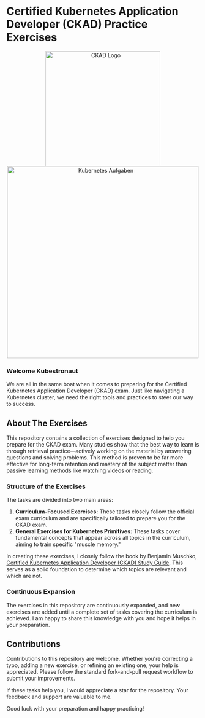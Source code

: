 # Certified Kubernetes Application Developer (CKAD) Practice Exercises
<p align="center">
  <img src="https://training.linuxfoundation.org/wp-content/uploads/2019/03/kubernetes-ckad-color-300x294.png" alt="CKAD Logo" width="300" height="300">
  <img src="https://github.com/jjarndt/ckad-practice/blob/master/blob/k8s-training.png" alt="Kubernetes Aufgaben" width="500" style="height: auto;">
</p>

### Welcome Kubestronaut

We are all in the same boat when it comes to preparing for the Certified Kubernetes Application Developer (CKAD) exam. Just like navigating a Kubernetes cluster, we need the right tools and practices to steer our way to success.

## About The Exercises

This repository contains a collection of exercises designed to help you prepare for the CKAD exam. Many studies show that the best way to learn is through retrieval practice—actively working on the material by answering questions and solving problems. This method is proven to be far more effective for long-term retention and mastery of the subject matter than passive learning methods like watching videos or reading.

### Structure of the Exercises

The tasks are divided into two main areas:

1. **Curriculum-Focused Exercises:** These tasks closely follow the official exam curriculum and are specifically tailored to prepare you for the CKAD exam.
2. **General Exercises for Kubernetes Primitives:** These tasks cover fundamental concepts that appear across all topics in the curriculum, aiming to train specific "muscle memory."

In creating these exercises, I closely follow the book by Benjamin Muschko, [Certified Kubernetes Application Developer (CKAD) Study Guide](https://learning.oreilly.com/library/view/certified-kubernetes-application/9781098152857/). This serves as a solid foundation to determine which topics are relevant and which are not.

### Continuous Expansion

The exercises in this repository are continuously expanded, and new exercises are added until a complete set of tasks covering the curriculum is achieved. I am happy to share this knowledge with you and hope it helps in your preparation.

## Contributions

Contributions to this repository are welcome. Whether you're correcting a typo, adding a new exercise, or refining an existing one, your help is appreciated. Please follow the standard fork-and-pull request workflow to submit your improvements.

If these tasks help you, I would appreciate a star for the repository. Your feedback and support are valuable to me.

Good luck with your preparation and happy practicing!

